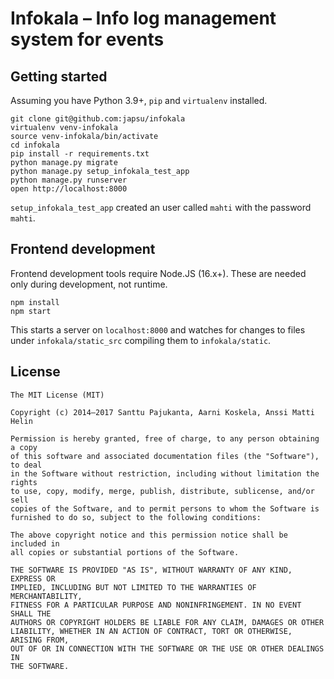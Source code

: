 # Infokala – Info log management system for events

## Getting started

Assuming you have Python 3.9+, `pip` and `virtualenv` installed.

    git clone git@github.com:japsu/infokala
    virtualenv venv-infokala
    source venv-infokala/bin/activate
    cd infokala
    pip install -r requirements.txt
    python manage.py migrate
    python manage.py setup_infokala_test_app
    python manage.py runserver
    open http://localhost:8000

`setup_infokala_test_app` created an user called `mahti` with the password `mahti`.

## Frontend development

Frontend development tools require Node.JS (16.x+). These are needed only during development, not runtime.

    npm install
    npm start

This starts a server on `localhost:8000` and watches for changes to files under `infokala/static_src` compiling them to `infokala/static`.

## License

    The MIT License (MIT)

    Copyright (c) 2014–2017 Santtu Pajukanta, Aarni Koskela, Anssi Matti Helin

    Permission is hereby granted, free of charge, to any person obtaining a copy
    of this software and associated documentation files (the "Software"), to deal
    in the Software without restriction, including without limitation the rights
    to use, copy, modify, merge, publish, distribute, sublicense, and/or sell
    copies of the Software, and to permit persons to whom the Software is
    furnished to do so, subject to the following conditions:

    The above copyright notice and this permission notice shall be included in
    all copies or substantial portions of the Software.

    THE SOFTWARE IS PROVIDED "AS IS", WITHOUT WARRANTY OF ANY KIND, EXPRESS OR
    IMPLIED, INCLUDING BUT NOT LIMITED TO THE WARRANTIES OF MERCHANTABILITY,
    FITNESS FOR A PARTICULAR PURPOSE AND NONINFRINGEMENT. IN NO EVENT SHALL THE
    AUTHORS OR COPYRIGHT HOLDERS BE LIABLE FOR ANY CLAIM, DAMAGES OR OTHER
    LIABILITY, WHETHER IN AN ACTION OF CONTRACT, TORT OR OTHERWISE, ARISING FROM,
    OUT OF OR IN CONNECTION WITH THE SOFTWARE OR THE USE OR OTHER DEALINGS IN
    THE SOFTWARE.
